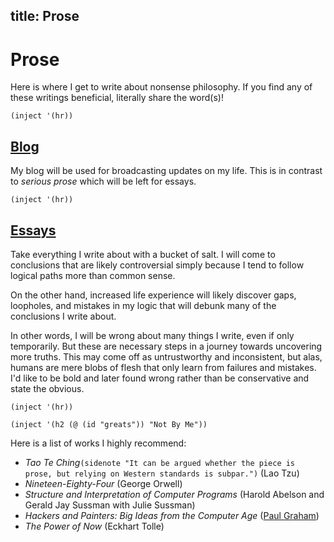 title: Prose
---

# Prose

Here is where I get to write about nonsense philosophy. If you find any of
these writings beneficial, literally share the word(s)!

`(inject '(hr))`

## [Blog](/prose/blog)

My blog will be used for broadcasting updates on my life. This is in contrast
to *serious prose* which will be left for essays.

`(inject '(hr))`

## [Essays](/prose/essay)

Take everything I write about with a bucket of salt. I will come to conclusions
that are likely controversial simply because I tend to follow logical paths
more than common sense.

On the other hand, increased life experience will likely discover gaps,
loopholes, and mistakes in my logic that will debunk many of the conclusions I
write about.

In other words, I will be wrong about many things I write, even if only
temporarily. But these are necessary steps in a journey towards uncovering more
truths. This may come off as untrustworthy and inconsistent, but alas, humans
are mere blobs of flesh that only learn from failures and mistakes. I'd like to
be bold and later found wrong rather than be conservative and state the
obvious.

`(inject '(hr))`

`(inject '(h2 (@ (id "greats")) "Not By Me"))`

Here is a list of works I highly recommend:

- *Tao Te Ching*`(sidenote "It can be argued whether the piece is prose, but
  relying on Western standards is subpar.")` (Lao Tzu)
- *Nineteen-Eighty-Four* (George Orwell)
- *Structure and Interpretation of Computer Programs* (Harold Abelson and Gerald
  Jay Sussman with Julie Sussman)
- *Hackers and Painters: Big Ideas from the Computer Age* ([Paul Graham](http://paulgraham.com))
- *The Power of Now* (Eckhart Tolle)
